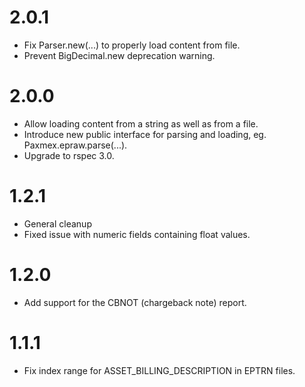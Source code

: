 # 2.0.1
* Fix Parser.new(...) to properly load content from file.
* Prevent BigDecimal.new deprecation warning.

# 2.0.0
* Allow loading content from a string as well as from a file.
* Introduce new public interface for parsing and loading, eg. Paxmex.epraw.parse(...).
* Upgrade to rspec 3.0.

# 1.2.1
* General cleanup
* Fixed issue with numeric fields containing float values.

# 1.2.0
* Add support for the CBNOT (chargeback note) report.

# 1.1.1
* Fix index range for ASSET_BILLING_DESCRIPTION in EPTRN files.
